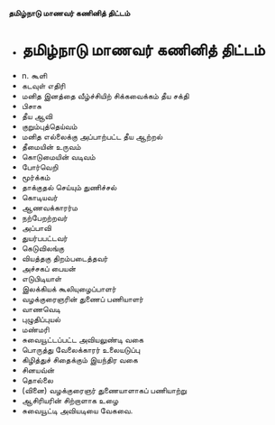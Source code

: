 **தமிழ்நாடு மாணவர் கணினித் திட்டம்**
- # தமிழ்நாடு மாணவர் கணினித் திட்டம்
- n. கூளி
- கடவுள் எதிரி
- மனித இனத்தை வீழ்ச்சியிற் சிக்கவைக்கம் தீய சக்தி
- பிசாசு
- தீய ஆவி
- குறும்புத்தெய்வம்
- மனித எல்லைக்கு அப்பாற்பட்ட தீய ஆற்றல்
- தீமையின் உருவம்
- கொடுமையின் வடிவம்
- போர்வெறி
- மூர்க்கம்
- தாக்குதல் செய்யும் துணிச்சல்
- கொடியவர்
- ஆணவக்காரர்ம
- நற்பேறற்றவர்
- அப்பாவி
- துயர்பபட்டவர்
- கெடுவிலங்கு
- வியத்தகு திறம்படைத்தவர்
- அச்சகப் பையன்
- எடுபிடியாள்
- இலக்கியக் கூலியுழைப்பாளர்
- வழக்குரைஞரின் துணைப் பணியாளர்
- வாணவெடி
- புழுதிப்புயல்
- மண்மரி
- சுவையூட்டப்பட்ட அவியலுண்டி வகை
- பொருத்து வேலைக்காரர் உலையடுப்பு
- கிழித்துச் சிதைக்கும் இயந்திர வகை
- சினயவ்ன்
- தொல்லை
- (வினை) வழக்குரைஞர் துணையாளாகப் பணியாற்று
- ஆசிரியரின் சிற்றாளாக உழை
- சுவையூட்டி அவியடியை வேகவை.

